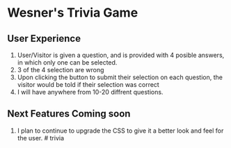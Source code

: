 # Wesner's Trivia Game 

## User Experience

1. User/Visitor is given a question, and is provided with 4 posible answers, in which only one can be selected. 
2. 3 of the 4 selection are wrong
3. Upon clicking the button to submit their selection on each question, the visitor would be told if their selection was correct
4. I will have anywhere from 10-20 diffrent questions. 

## Next Features Coming soon

1. I plan to continue to upgrade the CSS to give it a better look and feel for the user. # trivia
